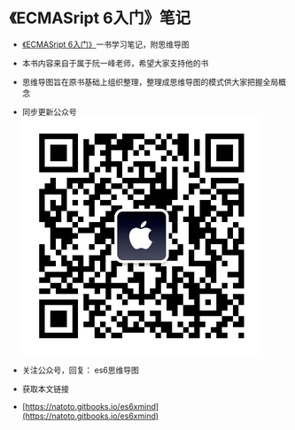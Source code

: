 # 《ECMASript 6入门》笔记


- [《ECMASript 6入门》](http://es6.ruanyifeng.com/)一书学习笔记，附思维导图

- 本书内容来自于属于阮一峰老师，希望大家支持他的书

- 思维导图旨在原书基础上组织整理，整理成思维导图的模式供大家把握全局概念

- 同步更新公众号
![公众号](img/extremefruit.jpg)

- 关注公众号，回复： es6思维导图
- 获取本文链接
- [https://natoto.gitbooks.io/es6xmind](https://natoto.gitbooks.io/es6xmind)


